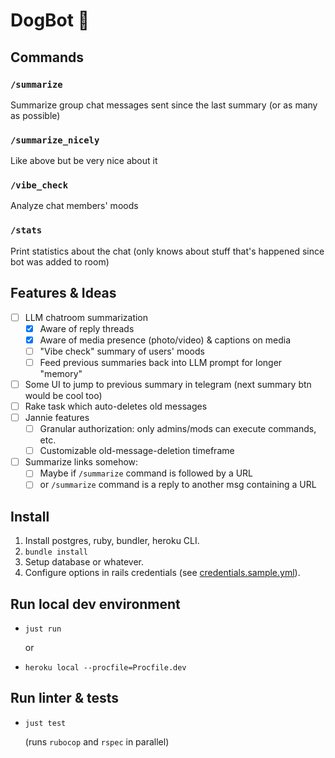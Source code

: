 # DogBot 🐶

## Commands
### `/summarize`
Summarize group chat messages sent since the last summary (or as many as possible)

### `/summarize_nicely`
Like above but be very nice about it

### `/vibe_check`
Analyze chat members' moods

### `/stats`
Print statistics about the chat (only knows about stuff that's happened since bot was added to room)

## Features & Ideas
- [ ] LLM chatroom summarization
  - [x] Aware of reply threads
  - [x] Aware of media presence (photo/video) & captions on media
  - [ ] "Vibe check" summary of users' moods
  - [ ] Feed previous summaries back into LLM prompt for longer "memory"
- [ ] Some UI to jump to previous summary in telegram (next summary btn would be cool too)
- [ ] Rake task which auto-deletes old messages
- [ ] Jannie features
  - [ ] Granular authorization: only admins/mods can execute commands, etc.
  - [ ] Customizable old-message-deletion timeframe
- [ ] Summarize links somehow:
  - [ ] Maybe if `/summarize` command is followed by a URL
  - [ ] or `/summarize` command is a reply to another msg containing a URL

## Install
1. Install postgres, ruby, bundler, heroku CLI.
2. `bundle install`
3. Setup database or whatever.
4. Configure options in rails credentials (see [credentials.sample.yml](./config/credentials.sample.yml)).

## Run local dev environment
* `just run`

  or

* `heroku local --procfile=Procfile.dev`

## Run linter & tests
* `just test`

  (runs `rubocop` and `rspec` in parallel)
